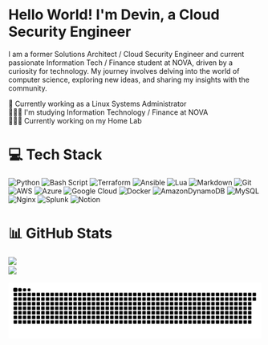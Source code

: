 # Hello World! I'm Devin, a Cloud Security Engineer

I am a former Solutions Architect / Cloud Security Engineer and current passionate Information Tech / Finance student at NOVA, driven by a curiosity for technology. My journey involves delving into the world of computer science, exploring new ideas, and sharing my insights with the community.

🛜 Currently working as a Linux Systems Administrator <br>👨🏼‍🎓 I'm studying Information Technology / Finance at NOVA<br>👨🏼‍💻 Currently working on my Home Lab<br>

# 💻 Tech Stack

![Python](https://img.shields.io/badge/python-3670A0?style=for-the-badge&logo=python&logoColor=ffdd54) ![Bash Script](https://img.shields.io/badge/bash_script-%23121011.svg?style=for-the-badge&logo=gnu-bash&logoColor=white) ![Terraform](https://img.shields.io/badge/terraform-%235835CC.svg?style=for-the-badge&logo=terraform&logoColor=white) ![Ansible](https://img.shields.io/badge/ansible-%231A1918.svg?style=for-the-badge&logo=ansible&logoColor=white) ![Lua](https://img.shields.io/badge/lua-%232C2D72.svg?style=for-the-badge&logo=lua&logoColor=white) ![Markdown](https://img.shields.io/badge/markdown-%23000000.svg?style=for-the-badge&logo=markdown&logoColor=white) ![Git](https://img.shields.io/badge/git-%23F05033.svg?style=for-the-badge&logo=git&logoColor=white) ![AWS](https://img.shields.io/badge/AWS-%23FF9900.svg?style=for-the-badge&logo=amazon-aws&logoColor=white) ![Azure](https://img.shields.io/badge/azure-%230072C6.svg?style=for-the-badge&logo=microsoftazure&logoColor=white) ![Google Cloud](https://img.shields.io/badge/GoogleCloud-%234285F4.svg?style=for-the-badge&logo=google-cloud&logoColor=white) ![Docker](https://img.shields.io/badge/docker-%230db7ed.svg?style=for-the-badge&logo=docker&logoColor=white) ![AmazonDynamoDB](https://img.shields.io/badge/Amazon%20DynamoDB-4053D6?style=for-the-badge&logo=Amazon%20DynamoDB&logoColor=white) ![MySQL](https://img.shields.io/badge/mysql-4479A1.svg?style=for-the-badge&logo=mysql&logoColor=white) ![Nginx](https://img.shields.io/badge/nginx-%23009639.svg?style=for-the-badge&logo=nginx&logoColor=white) ![Splunk](https://img.shields.io/badge/splunk-%23000000.svg?style=for-the-badge&logo=splunk&logoColor=white) ![Notion](https://img.shields.io/badge/Notion-%23000000.svg?style=for-the-badge&logo=notion&logoColor=white)

# 📊 GitHub Stats

![](https://github-readme-streak-stats.herokuapp.com/?user=moonlinx&theme=catppuccin_mocha&hide_border=false)<br/>
![](https://github-readme-stats.vercel.app/api/top-langs/?username=moonlinx&theme=catppuccin_mocha&hide_border=false&include_all_commits=false&count_private=false&layout=compact)
<picture>

  <source media="(prefers-color-scheme: dark)" srcset="https://raw.githubusercontent.com/moonlinx/moonlinx/output/github-snake-dark.svg" />
  <source media="(prefers-color-scheme: light)" srcset="https://raw.githubusercontent.com/moonlinx/moonlinx/output/github-snake.svg" />
  <img alt="github-snake" src="https://raw.githubusercontent.com/moonlinx/moonlinx/output/github-snake.svg" />
</picture>

